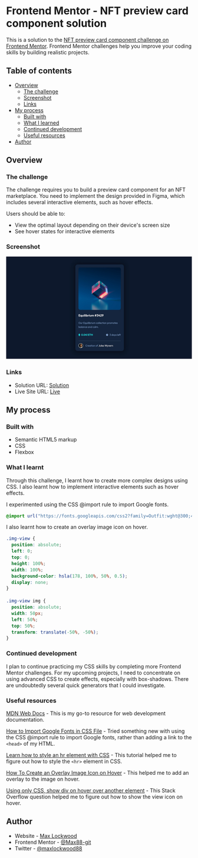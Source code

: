 # Frontend Mentor - NFT preview card component solution

This is a solution to the [NFT preview card component challenge on Frontend Mentor](https://www.frontendmentor.io/challenges/nft-preview-card-component-SbdUL_w0U). Frontend Mentor challenges help you improve your coding skills by building realistic projects.

## Table of contents

- [Overview](#overview)
  - [The challenge](#the-challenge)
  - [Screenshot](#screenshot)
  - [Links](#links)
- [My process](#my-process)
  - [Built with](#built-with)
  - [What I learned](#what-i-learned)
  - [Continued development](#continued-development)
  - [Useful resources](#useful-resources)
- [Author](#author)

## Overview

### The challenge

The challenge requires you to build a preview card component for an NFT marketplace. You need to implement the design provided in Figma, which includes several interactive elements, such as hover effects.

Users should be able to:

- View the optimal layout depending on their device's screen size
- See hover states for interactive elements

### Screenshot

![](./screenshot.jpg)

### Links

- Solution URL: [Solution](https://github.com/Max88-git/nft-preview-card-component)
- Live Site URL: [Live](https://max88-git.github.io/nft-preview-card-component/)

## My process

### Built with

- Semantic HTML5 markup
- CSS
- Flexbox

### What I learnt

Through this challenge, I learnt how to create more complex designs using CSS. I also learnt how to implement interactive elements such as hover effects.

I experimented using the CSS @import rule to import Google fonts.

```css
@import url("https://fonts.googleapis.com/css2?family=Outfit:wght@300;400;600&display=swap");
```

I also learnt how to create an overlay image icon on hover.

```css
.img-view {
  position: absolute;
  left: 0;
  top: 0;
  height: 100%;
  width: 100%;
  background-color: hsla(178, 100%, 50%, 0.5);
  display: none;
}

.img-view img {
  position: absolute;
  width: 50px;
  left: 50%;
  top: 50%;
  transform: translate(-50%, -50%);
}
```

### Continued development

I plan to continue practicing my CSS skills by completing more Frontend Mentor challenges. For my upcoming projects, I need to concentrate on using advanced CSS to create effects, especially with box-shadows. There are undoubtedly several quick generators that I could investigate.

### Useful resources

[MDN Web Docs](https://developer.mozilla.org/en-US/) - This is my go-to resource for web development documentation.

[How to Import Google Fonts in CSS File](https://www.w3docs.com/snippets/css/how-to-import-google-fonts-in-css-file.html#:~:text=Find%20the%20font%20and%20click,paste%20the%20codes%20you%20need.) - Tried something new with using the CSS @import rule to import Google fonts, rather than adding a link to the `<head>` of my HTML.

[Learn how to style an hr element with CSS](https://www.w3schools.com/howto/howto_css_style_hr.asp) - This tutorial helped me to figure out how to style the `<hr>` element in CSS.

[How To Create an Overlay Image Icon on Hover](https://www.w3schools.com/howto/howto_css_image_overlay_icon.asp) - This helped me to add an overlay to the image on hover.

[Using only CSS, show div on hover over another element](https://stackoverflow.com/questions/5210033/using-only-css-show-div-on-hover-over-another-element) - This Stack Overflow question helped me to figure out how to show the view icon on hover.

## Author

- Website - [Max Lockwood](https://www.maxlockwood.uk/)
- Frontend Mentor - [@Max88-git](https://www.frontendmentor.io/profile/Max88-git)
- Twitter - [@maxlockwood88](https://twitter.com/maxlockwood88)
